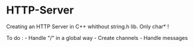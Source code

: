# HTTP-Server
Creating an HTTP Server in C++ whithout string.h lib. Only char* !



To do :
    - Handle "/" in a global way
    - Create channels
    - Handle messages

